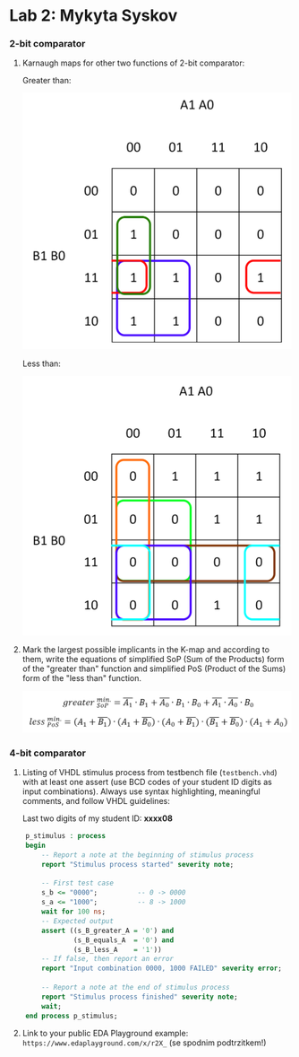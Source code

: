# Lab 2: Mykyta Syskov


### 2-bit comparator

1. Karnaugh maps for other two functions of 2-bit comparator:

   Greater than:

   <img src="images/kmapsop.png" width="600">


   Less than:

	<img src="images/kmappos.png" width="600">

2. Mark the largest possible implicants in the K-map and according to them, write the equations of simplified SoP (Sum of the Products) form of the "greater than" function and simplified PoS (Product of the Sums) form of the "less than" function.

   ![Logic functions](images/eqns.png)

### 4-bit comparator

1. Listing of VHDL stimulus process from testbench file (`testbench.vhd`) with at least one assert (use BCD codes of your student ID digits as input combinations). Always use syntax highlighting, meaningful comments, and follow VHDL guidelines:

   Last two digits of my student ID: **xxxx08**

```vhdl
    p_stimulus : process
    begin
        -- Report a note at the beginning of stimulus process
        report "Stimulus process started" severity note;

        -- First test case
        s_b <= "0000"; 			-- 0 -> 0000
        s_a <= "1000";        	-- 8 -> 1000
        wait for 100 ns;
        -- Expected output
        assert ((s_B_greater_A = '0') and
                (s_B_equals_A  = '0') and
                (s_B_less_A    = '1'))
        -- If false, then report an error
        report "Input combination 0000, 1000 FAILED" severity error;

        -- Report a note at the end of stimulus process
        report "Stimulus process finished" severity note;
        wait;
    end process p_stimulus;
```

2. Link to your public EDA Playground example:\
`https://www.edaplayground.com/x/r2X_` (se spodnim podtrzitkem!)
